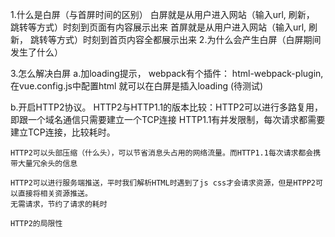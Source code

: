 1.什么是白屏（与首屏时间的区别）
  白屏就是从用户进入网站（输入url, 刷新， 跳转等方式）时刻到页面有内容展示出来
  首屏就是从用户进入网站（输入url, 刷新， 跳转等方式）时刻到首页内容全都展示出来
2.为什么会产生白屏（白屏期间发生了什么）

3.怎么解决白屏
  a.加loading提示， webpack有个插件： html-webpack-plugin,在vue.config.js中配置html
  就可以在白屏是插入loading (待测试)

  b.开启HTTP2协议。
    HTTP2与HTTP1.1的版本比较：HTTP2可以进行多路复用，即跟一个域名通信只需要建立一个TCP连接
    HTTP1.1有并发限制，每次请求都需要建立TCP连接，比较耗时。

    HTTP2可以头部压缩（什么头），可以节省消息头占用的网络流量。而HTTP1.1每次请求都会携带大量冗余头的信息

    HTTP2可以进行服务端推送，平时我们解析HTML时遇到了js css才会请求资源，但是HTPP2可以直接将相关资源推送。
    无需请求，节约了请求的耗时

    HTTP2的局限性